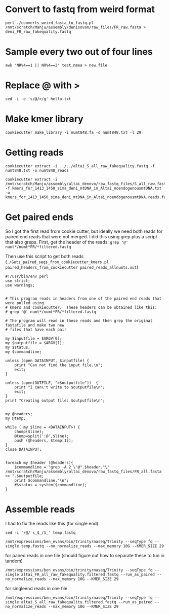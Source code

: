 # Convert to fastq from weird format
```
perl ./converts_weird_fasta_to_fastq.pl /mnt/scratch/Manju/assembly/denisovan/raw_files/FR_raw.fasta > deni_FR_raw_fakequality.fastq
```
# Sample every two out of four lines
```
awk 'NR%4==1 || NR%4==2' test.nmea > new.file
```
# Replace @ with >

```
sed -i -e 's/@/>/g' hello.txt
```

# Make kmer library

```
cookiecutter make_library -i numt848.fa -o numt848.txt -l 29
```

# Getting reads

```
cookiecutter extract -i ../../altai_S_all_raw_fakequality.fastq -f numt848.txt -o numt848_reads 
```

```
cookiecutter extract -i /mnt/scratch/Manju/assembly/altai_denovo/raw_fastq_files/S_all_raw.fasta -f kmers_for_1413_1450_sima_deni_mtDNA_in_Altai_noendogenousmtDNA.txt -o kmers_for_1413_1450_sima_deni_mtDNA_in_Altai_noendogenousmtDNA.reads.fa
```

# Get paired ends

So I got the first read from cookie cutter, but ideally we need both reads for paired end reads that were not merged.  I did this using grep plus a script that also greps.  First, get the header of the reads: `grep '@' numt*/numt*FR/*filtered.fastq`

Then use this script to get both reads (`./Gets_paired_seqs_from_cookiecutter_kmers.pl paired_headers_from_cookiecutter paired_reads_allnumts.out`)

```
#!/usr/bin/env perl
use strict;
use warnings;


# This program reads in headers from one of the paired end reads that were pulled using 
# kmers and cookiecutter.  These headers can be obtained like this:
# grep '@' numt*/numt*FR/*filtered.fastq

# The program will read in these reads and then grep the original fastafile and make two new
# files that have each pair

my $inputfile = $ARGV[0];
my $outputfile = $ARGV[1];
my $status;
my $commandline;

unless (open DATAINPUT, $inputfile) {
	print "Can not find the input file.\n";
	exit;
}

unless (open(OUTFILE, ">$outputfile"))  {
	print "I can\'t write to $outputfile\n";
	exit;
}
print "Creating output file: $outputfile\n";


my @headers;
my @temp;

while ( my $line = <DATAINPUT>) {
	chomp($line);
	@temp=split(':@',$line);
	push (@headers, $temp[1]);
}		
close DATAINPUT;


foreach my $header (@headers){
	$commandline = "grep -A 2 \'@".$header."\' /mnt/scratch/Manju/assembly/altai_denovo/raw_fastq_files/FR_all.fasta >> ".$outputfile;
	print $commandline,"\n";
	#$status = system($commandline);
}

```

# Assemble reads

I had to fix the reads like this (for single end)
```
sed -i '/@/ s_$_/1_' temp.fastq
```

```
/mnt/expressions/ben_evans/bin/trinityrnaseq/Trinity --seqType fq --single temp.fastq --no_normalize_reads --max_memory 10G --KMER_SIZE 29
```

for paired reads in one file (should figure out how to separate these to tun in tandem)

```
/mnt/expressions/ben_evans/bin/trinityrnaseq/Trinity --seqType fq --single altai_FR_all_raw_fakequality.filtered.fastq --run_as_paired --no_normalize_reads --max_memory 10G --KMER_SIZE 29
```

for singleend reads in one file 

```
/mnt/expressions/ben_evans/bin/trinityrnaseq/Trinity --seqType fq --single altai_S_all_raw_fakequality.filtered.fastq --run_as_paired --no_normalize_reads --max_memory 10G --KMER_SIZE 29
```


